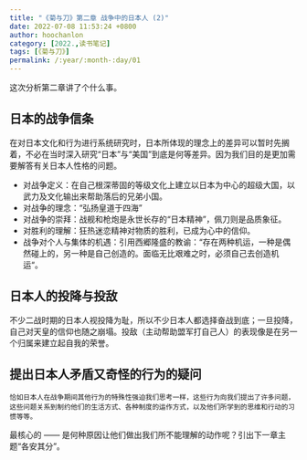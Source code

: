 ```yaml
---
title: "《菊与刀》第二章 战争中的日本人 (2)"
date: 2022-07-08 11:53:24 +0800
author: hoochanlon
category: [2022.,读书笔记]
tags: [《菊与刀》]
permalink: /:year/:month-:day/01
---
```


这次分析第二章讲了个什么事。 <!-- more -->

## 日本的战争信条

在对日本文化和行为进行系统研究时，日本所体现的理念上的差异可以暂时先搁着，不必在当时深入研究“日本”与“美国”到底是何等差异。因为我们目的是更加需要解答有关日本人性格的问题。

- 对战争定义：在自己根深蒂固的等级文化上建立以日本为中心的超级大国，以武力及文化输出来帮助落后的兄弟小国。
- 对战争的理念：“弘扬皇道于四海”
- 对战争的崇拜：战舰和枪炮是永世长存的“日本精神”，佩刀则是品质象征。
- 对胜利的理解：狂热迷恋精神对物质的胜利，已成为心中的信仰。
- 战争对个人与集体的机遇：引用西郷隆盛的教谕：“存在两种机运，一种是偶然碰上的，另一种是自己创造的。面临无比艰难之时，必须自己去创造机运“。

## 日本人的投降与投敌

不少二战时期的日本人视投降为耻，所以不少日本人都选择奋战到底；一旦投降，自己对天皇的信仰也随之崩塌。投敌（主动帮助盟军打自己人）的表现像是在另一个归属来建立起自我的荣誉。

## 提出日本人矛盾又奇怪的行为的疑问

	恰如日本人在战争期间其他行为的特殊性强迫我们思考一样，这些行为向我们提出了许多问题，这些问题关系到制约他们的生活方式、各种制度的运作方式，以及他们所学到的思维和行动的习惯等等。

最核心的 —— 是何种原因让他们做出我们所不能理解的动作呢？引出下一章主题“各安其分”。

